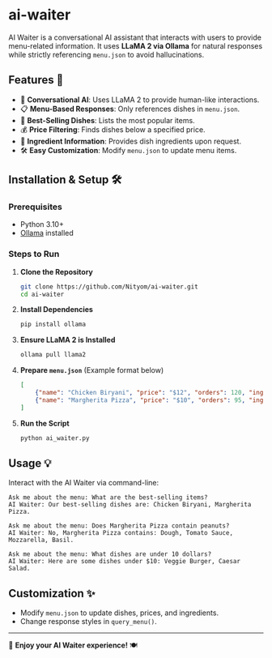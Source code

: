 # ai-waiter

AI Waiter is a conversational AI assistant that interacts with users to provide menu-related information. It uses **LLaMA 2 via Ollama** for natural responses while strictly referencing `menu.json` to avoid hallucinations.

## Features 🚀
- 💬 **Conversational AI**: Uses LLaMA 2 to provide human-like interactions.
- 📋 **Menu-Based Responses**: Only references dishes in `menu.json`.
- 🌟 **Best-Selling Dishes**: Lists the most popular items.
- 💰 **Price Filtering**: Finds dishes below a specified price.
- 🥘 **Ingredient Information**: Provides dish ingredients upon request.
- 🛠 **Easy Customization**: Modify `menu.json` to update menu items.

## Installation & Setup 🛠️
### Prerequisites
- Python 3.10+
- [Ollama](https://ollama.ai/) installed

### Steps to Run
1. **Clone the Repository**
   ```sh
   git clone https://github.com/Nityom/ai-waiter.git
   cd ai-waiter
   ```
2. **Install Dependencies**
   ```sh
   pip install ollama
   ```
3. **Ensure LLaMA 2 is Installed**
   ```sh
   ollama pull llama2
   ```
4. **Prepare `menu.json`** (Example format below)
   ```json
   [
       {"name": "Chicken Biryani", "price": "$12", "orders": 120, "ingredients": ["Chicken", "Rice", "Spices"]},
       {"name": "Margherita Pizza", "price": "$10", "orders": 95, "ingredients": ["Dough", "Tomato Sauce", "Mozzarella", "Basil"]}
   ]
   ```
5. **Run the Script**
   ```sh
   python ai_waiter.py
   ```

## Usage 💡
Interact with the AI Waiter via command-line:
```
Ask me about the menu: What are the best-selling items?
AI Waiter: Our best-selling dishes are: Chicken Biryani, Margherita Pizza.

Ask me about the menu: Does Margherita Pizza contain peanuts?
AI Waiter: No, Margherita Pizza contains: Dough, Tomato Sauce, Mozzarella, Basil.

Ask me about the menu: What dishes are under 10 dollars?
AI Waiter: Here are some dishes under $10: Veggie Burger, Caesar Salad.
```

## Customization ✨
- Modify `menu.json` to update dishes, prices, and ingredients.
- Change response styles in `query_menu()`.



---
🚀 **Enjoy your AI Waiter experience!** 🍽️

